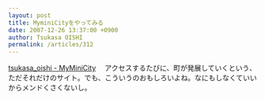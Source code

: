 ```yaml
---
layout: post
title: MyminiCityをやってみる
date: 2007-12-26 13:37:00 +0900
author: Tsukasa OISHI
permalink: /articles/312
---
```


[tsukasa\_oishi - MyMiniCity](http://tsukasa.myminicity.com/)
　アクセスするたびに、町が発展していくという、ただそれだけのサイト。でも、こういうのおもしろいよね。なにもしなくていいからメンドくさくないし。

